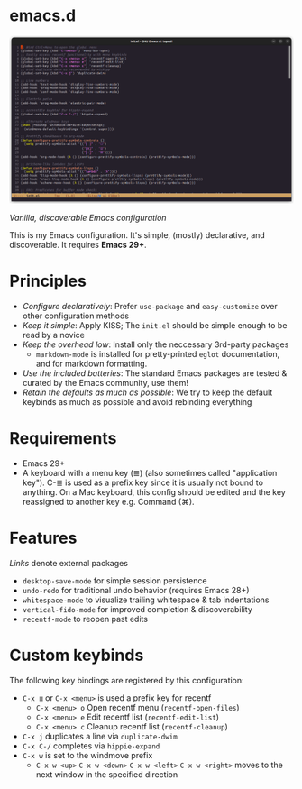 # emacs.d

![Screenshot](.assets/screenshot.png?raw=true "This is how it looks")

_Vanilla, discoverable Emacs configuration_

This is my Emacs configuration. It's simple, (mostly) declarative, and discoverable. It requires **Emacs 29+**.

# Principles

* _Configure declaratively_: Prefer `use-package` and `easy-customize` over other configuration methods
* _Keep it simple_: Apply KISS; The `init.el` should be simple enough to be read by a novice
* _Keep the overhead low_: Install only the neccessary 3rd-party packages
  * `markdown-mode` is installed for pretty-printed `eglot` documentation, and for markdown formatting.
* _Use the included batteries_: The standard Emacs packages are tested & curated by the Emacs community, use them!
* _Retain the defaults as much as possible_: We try to keep the default keybinds as much as possible and avoid rebinding everything

# Requirements

* Emacs 29+
* A keyboard with a menu key (≣) (also sometimes called "application key"). C-≣ is used as a prefix key since it is usually not bound to anything. On a Mac keyboard, this config should be edited and the key reassigned to another key e.g. Command (⌘).

# Features

_Links_ denote external packages

* `desktop-save-mode` for simple session persistence
* `undo-redo` for traditional undo behavior (requires Emacs 28+)
* `whitespace-mode` to visualize trailing whitespace & tab indentations
* `vertical-fido-mode` for improved completion & discoverability
* `recentf-mode` to reopen past edits

# Custom keybinds

The following key bindings are registered by this configuration:

* `C-x ≣` or `C-x <menu>` is used a prefix key for recentf
  * `C-x <menu> o` Open recentf menu (`recentf-open-files`)
  * `C-x <menu> e` Edit recentf list (`recentf-edit-list`)
  * `C-x <menu> c` Cleanup recentf list (`recentf-cleanup`)
* `C-x j` duplicates a line via `duplicate-dwim`
* `C-x C-/` completes via `hippie-expand`
* `C-x w` is set to the windmove prefix
  * `C-x w <up>` `C-x w <down>` `C-x w <left>` `C-x w <right>` moves to the next window in the specified direction

